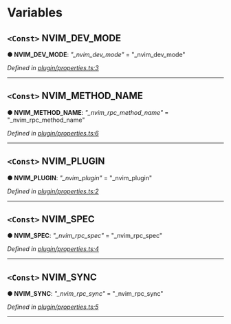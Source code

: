 

# Variables

<a id="nvim_dev_mode"></a>

## `<Const>` NVIM_DEV_MODE

**● NVIM_DEV_MODE**: *"_nvim_dev_mode"* = "_nvim_dev_mode"

*Defined in [plugin/properties.ts:3](https://github.com/neovim/node-client/blob/97a65c6/src/plugin/properties.ts#L3)*

___
<a id="nvim_method_name"></a>

## `<Const>` NVIM_METHOD_NAME

**● NVIM_METHOD_NAME**: *"_nvim_rpc_method_name"* = "_nvim_rpc_method_name"

*Defined in [plugin/properties.ts:6](https://github.com/neovim/node-client/blob/97a65c6/src/plugin/properties.ts#L6)*

___
<a id="nvim_plugin"></a>

## `<Const>` NVIM_PLUGIN

**● NVIM_PLUGIN**: *"_nvim_plugin"* = "_nvim_plugin"

*Defined in [plugin/properties.ts:2](https://github.com/neovim/node-client/blob/97a65c6/src/plugin/properties.ts#L2)*

___
<a id="nvim_spec"></a>

## `<Const>` NVIM_SPEC

**● NVIM_SPEC**: *"_nvim_rpc_spec"* = "_nvim_rpc_spec"

*Defined in [plugin/properties.ts:4](https://github.com/neovim/node-client/blob/97a65c6/src/plugin/properties.ts#L4)*

___
<a id="nvim_sync"></a>

## `<Const>` NVIM_SYNC

**● NVIM_SYNC**: *"_nvim_rpc_sync"* = "_nvim_rpc_sync"

*Defined in [plugin/properties.ts:5](https://github.com/neovim/node-client/blob/97a65c6/src/plugin/properties.ts#L5)*

___

